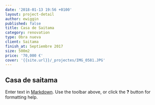 ```yaml
---
date: '2018-01-13 19:56 +0100'
layout: project-detail
author: ewiggin
published: false
title: Casa de Saitama
category: renovation
type: Obra nueva
client: Saitama
finish_at: Septiembre 2017
size: 500m2
price: '70,000 €'
cover: '{{site.url}}/_projectes/IMG_0581.JPG'
---
```

## Casa de saitama

Enter text in [Markdown](http://daringfireball.net/projects/markdown/). Use the toolbar above, or click the **?** button for formatting help.
